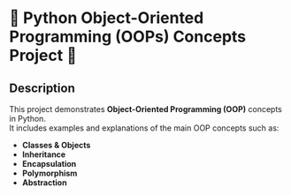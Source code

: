 # 🐍 Python Object-Oriented Programming (OOPs) Concepts Project 🚀

## Description
This project demonstrates **Object-Oriented Programming (OOP)** concepts in Python.  
It includes examples and explanations of the main OOP concepts such as:

- **Classes & Objects**
- **Inheritance**
- **Encapsulation**
- **Polymorphism**
- **Abstraction**
